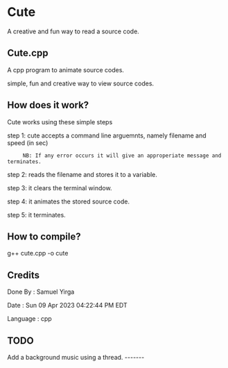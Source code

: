 # Cute 

A creative and fun way to read a source code. 

Cute.cpp 
--------

A cpp program to animate source codes. 

simple, fun and creative way to view source codes. 


How does it work?
-----------------

Cute works using these simple steps 
  
  step 1: cute accepts a command line arguemnts, namely filename and speed (in sec) 
  
         NB: If any error occurs it will give an approperiate message and terminates. 

  step 2: reads the filename and stores it to a variable. 
  
  step 3: it clears the terminal window.
  
  step 4: it animates the stored source code. 
  
  step 5: it terminates. 

How to compile?
---------------
g++ cute.cpp -o cute 

Credits 
-------

Done By   : Samuel Yirga

Date      : Sun 09 Apr 2023 04:22:44 PM EDT

Language  : cpp 


TODO
----
Add a background music using a thread. 
                               -------

